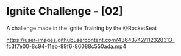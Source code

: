 # Ignite Challenge - [02]

A challenge made in the Ignite Training by the @RocketSeat




https://user-images.githubusercontent.com/43643742/112328313-fc3f7e00-8c94-11eb-89f6-86088c550ada.mp4



